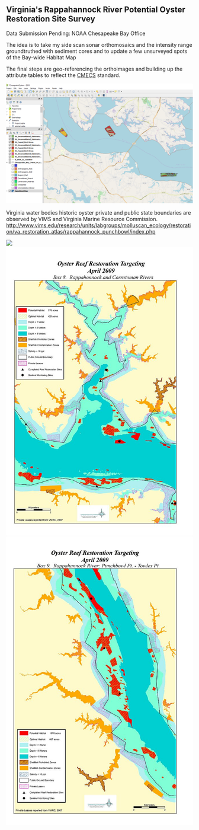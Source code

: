 
## Virginia's Rappahannock River Potential Oyster Restoration Site Survey

Data Submission Pending: NOAA Chesapeake Bay Office

The idea is to take my side scan sonar orthomosaics and the intensity range groundtruthed with sediment cores and to update a few unsurveyed spots of the Bay-wide Habitat Map

The final steps are geo-referencing the orthoimages and building up the attribute tables to reflect the [CMECS](https://iocm.noaa.gov/cmecs/) standard.

![](VAHab.PNG)

Virginia water bodies historic oyster private and public state boundaries are observed by VIMS and Virginia Marine Resource Commission.
http://www.vims.edu/research/units/labgroups/molluscan_ecology/restoration/va_restoration_atlas/rappahannock_punchbowl/index.php

![](phase2_box7.jpg)
![](phase2_box8.jpg)
![](phase2_box9.jpg)

